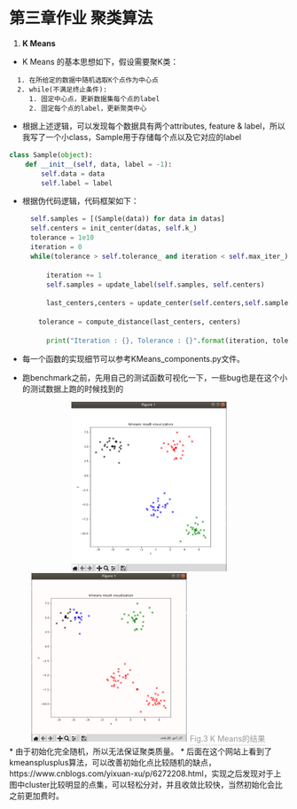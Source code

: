 # 第三章作业 聚类算法

1. **K Means**
    <br>
* K Means 的基本思想如下，假设需要聚K类：
~~~ pseudocode
  1. 在所给定的数据中随机选取K个点作为中心点
  2. while(不满足终止条件):
     1. 固定中心点，更新数据集每个点的label
     2. 固定每个点的label，更新聚类中心
~~~

* 根据上述逻辑，可以发现每个数据具有两个attributes, feature & label，所以我写了一个小class，Sample用于存储每个点以及它对应的label
~~~ python
class Sample(object):
    def __init__(self, data, label = -1):
        self.data = data
        self.label = label
~~~

* 根据伪代码逻辑，代码框架如下：
  ~~~ python
    self.samples = [(Sample(data)) for data in datas]
    self.centers = init_center(datas, self.k_)
    tolerance = 1e10
    iteration = 0
    while(tolerance > self.tolerance_ and iteration < self.max_iter_):
        
        iteration += 1
        self.samples = update_label(self.samples, self.centers)
        
        last_centers,centers = update_center(self.centers,self.samples,self.k_)
  
      tolerance = compute_distance(last_centers, centers)
        
        print("Iteration : {}, Tolerance : {}".format(iteration, tolerance))
  ~~~
  
* 每一个函数的实现细节可以参考KMeans_components.py文件。

* 跑benchmark之前，先用自己的测试函数可视化一下，一些bug也是在这个小的测试数据上跑的时候找到的

<center class="half">
    <img src="./figure/fig1.png" width="280"/><img src="./figure/fig2.png" width="280"/>
    <div style="color:orange; border-bottom: 1px solid #d9d9d9;
    display: inline-block;
    color: #999;
    padding: 2px;">Fig.3 K Means的结果</div>
</center>
* 由于初始化完全随机，所以无法保证聚类质量。
* 后面在这个网站上看到了kmeansplusplus算法，可以改善初始化点比较随机的缺点，https://www.cnblogs.com/yixuan-xu/p/6272208.html，实现之后发现对于上图中cluster比较明显的点集，可以轻松分对，并且收敛比较快，当然初始化会比之前更加费时。
